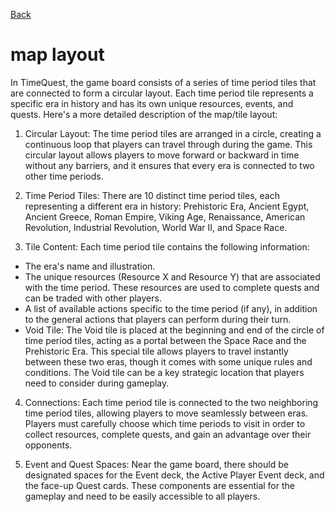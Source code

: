 [Back](../TimeQuest/)

# map layout

In TimeQuest, the game board consists of a series of time period tiles that are connected to form a circular layout. Each time period tile represents a specific era in history and has its own unique resources, events, and quests. Here's a more detailed description of the map/tile layout:

1. Circular Layout: The time period tiles are arranged in a circle, creating a continuous loop that players can travel through during the game. This circular layout allows players to move forward or backward in time without any barriers, and it ensures that every era is connected to two other time periods.

2. Time Period Tiles: There are 10 distinct time period tiles, each representing a different era in history: Prehistoric Era, Ancient Egypt, Ancient Greece, Roman Empire, Viking Age, Renaissance, American Revolution, Industrial Revolution, World War II, and Space Race.

3. Tile Content: Each time period tile contains the following information:

- The era's name and illustration.
- The unique resources (Resource X and Resource Y) that are associated with the time period. These resources are used to complete quests and can be traded with other players.
- A list of available actions specific to the time period (if any), in addition to the general actions that players can perform during their turn.
- Void Tile: The Void tile is placed at the beginning and end of the circle of time period tiles, acting as a portal between the Space Race and the Prehistoric Era. This special tile allows players to travel instantly between these two eras, though it comes with some unique rules and conditions. The Void tile can be a key strategic location that players need to consider during gameplay.

4. Connections: Each time period tile is connected to the two neighboring time period tiles, allowing players to move seamlessly between eras. Players must carefully choose which time periods to visit in order to collect resources, complete quests, and gain an advantage over their opponents.

5. Event and Quest Spaces: Near the game board, there should be designated spaces for the Event deck, the Active Player Event deck, and the face-up Quest cards. These components are essential for the gameplay and need to be easily accessible to all players.
